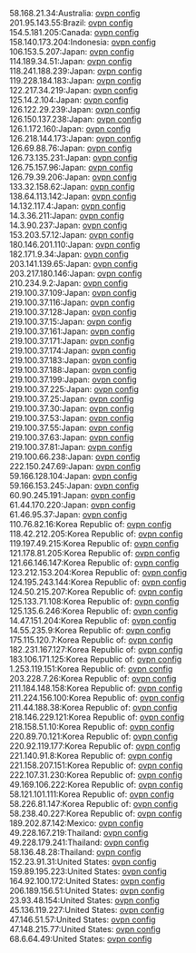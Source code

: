 58.168.21.34:Australia: [ovpn config](vpn/58_168_21_34.ovpn)  
201.95.143.55:Brazil: [ovpn config](vpn/201_95_143_55.ovpn)  
154.5.181.205:Canada: [ovpn config](vpn/154_5_181_205.ovpn)  
158.140.173.204:Indonesia: [ovpn config](vpn/158_140_173_204.ovpn)  
106.153.5.207:Japan: [ovpn config](vpn/106_153_5_207.ovpn)  
114.189.34.51:Japan: [ovpn config](vpn/114_189_34_51.ovpn)  
118.241.188.239:Japan: [ovpn config](vpn/118_241_188_239.ovpn)  
119.228.184.183:Japan: [ovpn config](vpn/119_228_184_183.ovpn)  
122.217.34.219:Japan: [ovpn config](vpn/122_217_34_219.ovpn)  
125.14.2.104:Japan: [ovpn config](vpn/125_14_2_104.ovpn)  
126.122.29.239:Japan: [ovpn config](vpn/126_122_29_239.ovpn)  
126.150.137.238:Japan: [ovpn config](vpn/126_150_137_238.ovpn)  
126.1.172.160:Japan: [ovpn config](vpn/126_1_172_160.ovpn)  
126.218.144.173:Japan: [ovpn config](vpn/126_218_144_173.ovpn)  
126.69.88.76:Japan: [ovpn config](vpn/126_69_88_76.ovpn)  
126.73.135.231:Japan: [ovpn config](vpn/126_73_135_231.ovpn)  
126.75.157.96:Japan: [ovpn config](vpn/126_75_157_96.ovpn)  
126.79.39.206:Japan: [ovpn config](vpn/126_79_39_206.ovpn)  
133.32.158.62:Japan: [ovpn config](vpn/133_32_158_62.ovpn)  
138.64.113.142:Japan: [ovpn config](vpn/138_64_113_142.ovpn)  
14.132.117.4:Japan: [ovpn config](vpn/14_132_117_4.ovpn)  
14.3.36.211:Japan: [ovpn config](vpn/14_3_36_211.ovpn)  
14.3.90.237:Japan: [ovpn config](vpn/14_3_90_237.ovpn)  
153.203.57.12:Japan: [ovpn config](vpn/153_203_57_12.ovpn)  
180.146.201.110:Japan: [ovpn config](vpn/180_146_201_110.ovpn)  
182.171.9.34:Japan: [ovpn config](vpn/182_171_9_34.ovpn)  
203.141.139.65:Japan: [ovpn config](vpn/203_141_139_65.ovpn)  
203.217.180.146:Japan: [ovpn config](vpn/203_217_180_146.ovpn)  
210.234.9.2:Japan: [ovpn config](vpn/210_234_9_2.ovpn)  
219.100.37.109:Japan: [ovpn config](vpn/219_100_37_109.ovpn)  
219.100.37.116:Japan: [ovpn config](vpn/219_100_37_116.ovpn)  
219.100.37.128:Japan: [ovpn config](vpn/219_100_37_128.ovpn)  
219.100.37.15:Japan: [ovpn config](vpn/219_100_37_15.ovpn)  
219.100.37.161:Japan: [ovpn config](vpn/219_100_37_161.ovpn)  
219.100.37.171:Japan: [ovpn config](vpn/219_100_37_171.ovpn)  
219.100.37.174:Japan: [ovpn config](vpn/219_100_37_174.ovpn)  
219.100.37.183:Japan: [ovpn config](vpn/219_100_37_183.ovpn)  
219.100.37.188:Japan: [ovpn config](vpn/219_100_37_188.ovpn)  
219.100.37.199:Japan: [ovpn config](vpn/219_100_37_199.ovpn)  
219.100.37.225:Japan: [ovpn config](vpn/219_100_37_225.ovpn)  
219.100.37.25:Japan: [ovpn config](vpn/219_100_37_25.ovpn)  
219.100.37.30:Japan: [ovpn config](vpn/219_100_37_30.ovpn)  
219.100.37.53:Japan: [ovpn config](vpn/219_100_37_53.ovpn)  
219.100.37.55:Japan: [ovpn config](vpn/219_100_37_55.ovpn)  
219.100.37.63:Japan: [ovpn config](vpn/219_100_37_63.ovpn)  
219.100.37.81:Japan: [ovpn config](vpn/219_100_37_81.ovpn)  
219.100.66.238:Japan: [ovpn config](vpn/219_100_66_238.ovpn)  
222.150.247.69:Japan: [ovpn config](vpn/222_150_247_69.ovpn)  
59.166.128.104:Japan: [ovpn config](vpn/59_166_128_104.ovpn)  
59.166.153.245:Japan: [ovpn config](vpn/59_166_153_245.ovpn)  
60.90.245.191:Japan: [ovpn config](vpn/60_90_245_191.ovpn)  
61.44.170.220:Japan: [ovpn config](vpn/61_44_170_220.ovpn)  
61.46.95.37:Japan: [ovpn config](vpn/61_46_95_37.ovpn)  
110.76.82.16:Korea Republic of: [ovpn config](vpn/110_76_82_16.ovpn)  
118.42.212.205:Korea Republic of: [ovpn config](vpn/118_42_212_205.ovpn)  
119.197.49.215:Korea Republic of: [ovpn config](vpn/119_197_49_215.ovpn)  
121.178.81.205:Korea Republic of: [ovpn config](vpn/121_178_81_205.ovpn)  
121.66.146.147:Korea Republic of: [ovpn config](vpn/121_66_146_147.ovpn)  
123.212.153.204:Korea Republic of: [ovpn config](vpn/123_212_153_204.ovpn)  
124.195.243.144:Korea Republic of: [ovpn config](vpn/124_195_243_144.ovpn)  
124.50.215.207:Korea Republic of: [ovpn config](vpn/124_50_215_207.ovpn)  
125.133.71.108:Korea Republic of: [ovpn config](vpn/125_133_71_108.ovpn)  
125.135.6.246:Korea Republic of: [ovpn config](vpn/125_135_6_246.ovpn)  
14.47.151.204:Korea Republic of: [ovpn config](vpn/14_47_151_204.ovpn)  
14.55.235.9:Korea Republic of: [ovpn config](vpn/14_55_235_9.ovpn)  
175.115.120.7:Korea Republic of: [ovpn config](vpn/175_115_120_7.ovpn)  
182.231.167.127:Korea Republic of: [ovpn config](vpn/182_231_167_127.ovpn)  
183.106.171.125:Korea Republic of: [ovpn config](vpn/183_106_171_125.ovpn)  
1.253.119.151:Korea Republic of: [ovpn config](vpn/1_253_119_151.ovpn)  
203.228.7.26:Korea Republic of: [ovpn config](vpn/203_228_7_26.ovpn)  
211.184.148.158:Korea Republic of: [ovpn config](vpn/211_184_148_158.ovpn)  
211.224.156.100:Korea Republic of: [ovpn config](vpn/211_224_156_100.ovpn)  
211.44.188.38:Korea Republic of: [ovpn config](vpn/211_44_188_38.ovpn)  
218.146.229.121:Korea Republic of: [ovpn config](vpn/218_146_229_121.ovpn)  
218.158.51.10:Korea Republic of: [ovpn config](vpn/218_158_51_10.ovpn)  
220.89.70.121:Korea Republic of: [ovpn config](vpn/220_89_70_121.ovpn)  
220.92.119.177:Korea Republic of: [ovpn config](vpn/220_92_119_177.ovpn)  
221.140.91.8:Korea Republic of: [ovpn config](vpn/221_140_91_8.ovpn)  
221.158.207.151:Korea Republic of: [ovpn config](vpn/221_158_207_151.ovpn)  
222.107.31.230:Korea Republic of: [ovpn config](vpn/222_107_31_230.ovpn)  
49.169.106.222:Korea Republic of: [ovpn config](vpn/49_169_106_222.ovpn)  
58.121.101.111:Korea Republic of: [ovpn config](vpn/58_121_101_111.ovpn)  
58.226.81.147:Korea Republic of: [ovpn config](vpn/58_226_81_147.ovpn)  
58.238.40.227:Korea Republic of: [ovpn config](vpn/58_238_40_227.ovpn)  
189.202.87.142:Mexico: [ovpn config](vpn/189_202_87_142.ovpn)  
49.228.167.219:Thailand: [ovpn config](vpn/49_228_167_219.ovpn)  
49.228.179.241:Thailand: [ovpn config](vpn/49_228_179_241.ovpn)  
58.136.48.28:Thailand: [ovpn config](vpn/58_136_48_28.ovpn)  
152.23.91.31:United States: [ovpn config](vpn/152_23_91_31.ovpn)  
159.89.195.223:United States: [ovpn config](vpn/159_89_195_223.ovpn)  
164.92.100.172:United States: [ovpn config](vpn/164_92_100_172.ovpn)  
206.189.156.51:United States: [ovpn config](vpn/206_189_156_51.ovpn)  
23.93.48.154:United States: [ovpn config](vpn/23_93_48_154.ovpn)  
45.136.119.227:United States: [ovpn config](vpn/45_136_119_227.ovpn)  
47.146.51.57:United States: [ovpn config](vpn/47_146_51_57.ovpn)  
47.148.215.77:United States: [ovpn config](vpn/47_148_215_77.ovpn)  
68.6.64.49:United States: [ovpn config](vpn/68_6_64_49.ovpn)  
